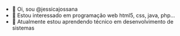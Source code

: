 - 👋 Oi, sou @jessicajossana
- 👀 Estou interessado em programação web html5, css, java, php...
- 🌱 Atualmente estou aprendendo técnico em desenvolvimento de sistemas


<!---
jessicajossana/jessicajossana is a ✨ special ✨ repository because its `README.md` (this file) appears on your GitHub profile.
You can click the Preview link to take a look at your changes.
--->
